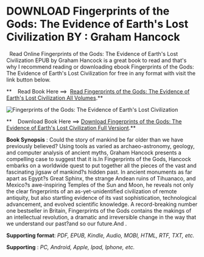  **DOWNLOAD Fingerprints of the Gods: The Evidence of Earth's Lost Civilization BY : Graham Hancock**
====================================================================================================

  Read Online Fingerprints of the Gods: The Evidence of Earth's Lost Civilization EPUB by Graham Hancock is a great book to read and that's why I recommend reading or downloading ebook Fingerprints of the Gods: The Evidence of Earth's Lost Civilization for free in any format with visit the link button below.

**    Read Book Here ==>  [Read Fingerprints of the Gods: The Evidence of Earth's Lost Civilization All Volumes](https://goodreadbook.site/?book=0517887290).**

![Fingerprints of the Gods: The Evidence of Earth's Lost Civilization](https://i.gr-assets.com/images/S/compressed.photo.goodreads.com/books/1403173617l/53325.jpg)

**    Download Book Here ==> [Download Fingerprints of the Gods: The Evidence of Earth's Lost Civilization Full Versiont](https://goodreadbook.site/?book=0517887290).**

**Book Synopsis** : Could the story of mankind be far older than we have previously believed? Using tools as varied as archaeo-astronomy, geology, and computer analysis of ancient myths, Graham Hancock presents a compelling case to suggest that it is.In Fingerprints of the Gods, Hancock embarks on a worldwide quest to put together all the pieces of the vast and fascinating jigsaw of mankind?s hidden past. In ancient monuments as far apart as Egypt?s Great Sphinx, the strange Andean ruins of Tihuanaco, and Mexico?s awe-inspiring Temples of the Sun and Moon, he reveals not only the clear fingerprints of an as-yet-unidentified civilization of remote antiquity, but also startling evidence of its vast sophistication, technological advancement, and evolved scientific knowledge. A record-breaking number one bestseller in Britain, Fingerprints of the Gods contains the makings of an intellectual revolution, a dramatic and irreversible change in the way that we understand our past?and so our future.And .

**Supporting format**: _PDF, EPUB, Kindle, Audio, MOBI, HTML, RTF, TXT, etc._

**Supporting** : _PC, Android, Apple, Ipad, Iphone, etc._